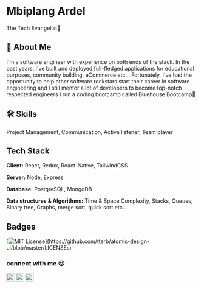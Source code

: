 
# Mbiplang Ardel

The Tech Evangelist👋


## 🚀 About Me
I'm a software engineer with experience on both ends of the stack. In the past years, I've built and deployed full-fledged applications for educational purposes, community building, eCommerce etc...
Fortunately, I've had the opportunity to help other software rockstars start their career in software engineering and I still mentor a lot of developers to become top-notch respected engineers
I run a coding bootcamp called Bluehouse Bootcamp🌱

<!-- ![Logo](https://www.bluehouseng.com/img/bluehouse.jpg) -->


## 🛠 Skills
Project Management, Communication, Active listener, Team player


## Tech Stack

**Client:** React, Redux, React-Native, TailwindCSS

**Server:** Node, Express

**Database:** PostgreSQL, MongoDB

**Data structures & Algorithms:** Time & Space Complexity, Stacks, Queues, Binary tree, Graphs, merge sort, quick sort etc...

## Badges

[![MIT License](https://img.shields.io/apm/l/atomic-design-ui.svg?)](https://github.com/tterb/atomic-design-ui/blob/master/LICENSEs)



### connect with me :stuck_out_tongue_winking_eye:

[<img align="left" alt="Mbiplang Ardel | Twitter" width="22px" src="https://cdn.jsdelivr.net/npm/simple-icons@v3/icons/twitter.svg" />][twitter]
[<img align="left" alt="Mbiplang Ardel | LinkedIn" width="22px" src="https://cdn.jsdelivr.net/npm/simple-icons@v3/icons/linkedin.svg" />][linkedin]
[<img align="left" alt="Mbiplang Ardel | Instagram" width="22px" src="https://cdn.jsdelivr.net/npm/simple-icons@v3/icons/instagram.svg" />][instagram]

[twitter]: https://twitter.com/jothamardel
[instagram]: https://instagram.com/jothamardel
[linkedin]: https://www.linkedin.com/in/mbiplang-ardel

<!--
**jothamardel/jothamardel** is a ✨ _special_ ✨ repository because its `README.md` (this file) appears on your GitHub profile.

Here are some ideas to get you started:


- 👯 I’m looking to collaborate on ...
- 🤔 I’m looking for help with ...
- 💬 Ask me about ...
- 📫 How to reach me: 
- 😄 Pronouns: ...
- ⚡ Fun fact: ...
-->
